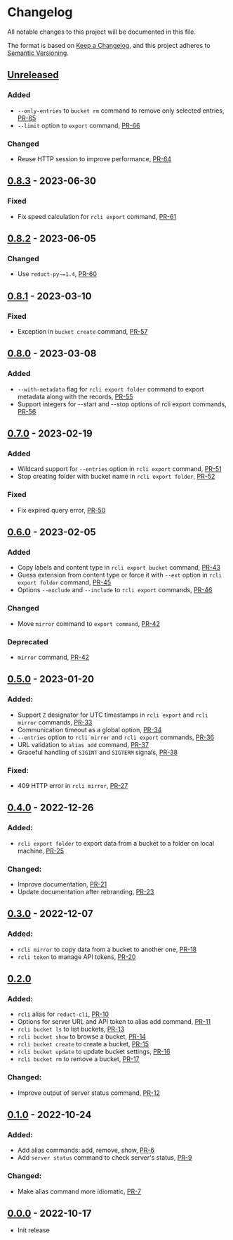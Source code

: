 # Changelog

All notable changes to this project will be documented in this file.

The format is based on [Keep a Changelog](https://keepachangelog.com/en/1.0.0/),
and this project adheres to [Semantic Versioning](https://semver.org/spec/v2.0.0.html).

## [Unreleased]

### Added

- `--only-entries` to `bucket rm` command to remove only selected entries, [PR-65](https://github.com/reductstore/reduct-cli/pull/65)
- `--limit` option to `export` command, [PR-66](https://github.com/reductstore/reduct-cli/pull/66)

### Changed

- Reuse HTTP session to improve performance, [PR-64](https://github.com/reductstore/reduct-cli/pull/64)

## [0.8.3] - 2023-06-30

### Fixed

- Fix speed calculation for `rcli export` command, [PR-61](https://github.com/reductstore/reduct-cli/pull/61)

## [0.8.2] - 2023-06-05

### Changed

- Use `reduct-py~=1.4`, [PR-60](https://github.com/reductstore/reduct-cli/pull/60)

## [0.8.1] - 2023-03-10

### Fixed

- Exception in `bucket create` command, [PR-57](https://github.com/reductstore/reduct-cli/pull/57)

## [0.8.0] - 2023-03-08

### Added

- `--with-metadata` flag for `rcli export folder` command to export metadata
  along with the records, [PR-55](https://github.com/reductstore/reduct-cli/pull/55)
- Support integers for --start and --stop options of rcli export
  commands, [PR-56](https://github.com/reductstore/reduct-cli/pull/56)

## [0.7.0] - 2023-02-19

### Added

- Wildcard support for `--entries` option in `rcli export`
  command, [PR-51](https://github.com/reductstore/reduct-cli/pull/51)
- Stop creating folder with bucket name
  in `rcli export folder`, [PR-52](https://github.com/reductstore/reduct-cli/pull/52)

### Fixed

- Fix expired query error, [PR-50](https://github.com/reductstore/reduct-cli/pull/50)

## [0.6.0] - 2023-02-05

### Added

- Copy labels and content type in `rcli export bucket`
  command, [PR-43](https://github.com/reductstore/reduct-cli/pull/43)
- Guess extension from content type or force it with `--ext` option in `rcli export folder`
  command, [PR-45](https://github.com/reductstore/reduct-cli/pull/45)
- Options `--exclude` and `--include` to `rcli export`
  commands, [PR-46](https://github.com/reductstore/reduct-cli/pull/46)

### Changed

- Move `mirror` command to `export command`, [PR-42](https://github.com/reductstore/reduct-cli/pull/42)

### Deprecated

- `mirror` command, [PR-42](https://github.com/reductstore/reduct-cli/pull/42)

## [0.5.0] - 2023-01-20

### Added:

- Support `Z` designator for UTC timestamps in `rcli export` and `rcli mirror`
  commands, [PR-33](https://github.com/reductstore/reduct-cli/pull/33)
- Communication timeout as a global option, [PR-34](https://github.com/reductstore/reduct-cli/pull/34)
- `--entries` option to `rcli mirror` and `rcli export`
  commands, [PR-36](https://github.com/reductstore/reduct-cli/pull/36)
- URL validation to `alias add` command, [PR-37](https://github.com/reductstore/reduct-cli/pull/37)
- Graceful handling of `SIGINT` and `SIGTERM` signals, [PR-38](https://github.com/reductstore/reduct-cli/pull/38)

### Fixed:

- 409 HTTP error in `rcli mirror`, [PR-27](https://github.com/reductstore/reduct-cli/pull/27)

## [0.4.0] - 2022-12-26

### Added:

- `rcli export folder` to export data from a bucket to a folder on local
  machine, [PR-25](https://github.com/reductstore/reduct-cli/pull/25)

### Changed:

- Improve documentation, [PR-21](https://github.com/reductstore/reduct-cli/pull/21)
- Update documentation after rebranding, [PR-23](https://github.com/reductstore/reduct-cli/pull/23)

## [0.3.0] - 2022-12-07

### Added:

- `rcli mirror` to copy data from a bucket to another
  one, [PR-18](https://github.com/reductstore/reduct-cli/pull/18)
- `rcli token` to manage API tokens, [PR-20](https://github.com/reductstore/reduct-cli/pull/20)

## [0.2.0]

### Added:

- `rcli` alias for `reduct-cli`, [PR-10](https://github.com/reductstore/reduct-cli/pull/10)
- Options for server URL and API token to alias add
  command, [PR-11](https://github.com/reductstore/reduct-cli/pull/11)
- `rcli bucket ls` to list buckets, [PR-13](https://github.com/reductstore/reduct-cli/pull/13)
- `rcli bucket show` to browse a bucket, [PR-14](https://github.com/reductstore/reduct-cli/pull/14)
- `rcli bucket create` to create a bucket, [PR-15](https://github.com/reductstore/reduct-cli/pull/15)
- `rcli bucket update` to update bucket settings, [PR-16](https://github.com/reductstore/reduct-cli/pull/16)
- `rcli bucket rm` to remove a bucket, [PR-17](https://github.com/reductstore/reduct-cli/pull/17)

### Changed:

- Improve output of server status command, [PR-12](https://github.com/reductstore/reduct-cli/pull/12)

## [0.1.0] - 2022-10-24

### Added:

- Add alias commands: add, remove, show, [PR-6](https://github.com/reductstore/reduct-cli/pull/6)
- Add `server status` command to check server's status, [PR-9](https://github.com/reductstore/reduct-cli/pull/9)

### Changed:

- Make alias command more idiomatic, [PR-7](https://github.com/reductstore/reduct-cli/pull/7)

## [0.0.0] - 2022-10-17

- Init release

[Unreleased]: https://github.com/reductstore/reduct-cli/compare/v0.8.3...HEAD

[0.8.3]: https://github.com/reductstore/reduct-cli/compare/v0.8.2...v0.8.3

[0.8.2]: https://github.com/reductstore/reduct-cli/compare/v0.8.1...v0.8.2

[0.8.1]: https://github.com/reductstore/reduct-cli/compare/v0.8.0...v0.8.1

[0.8.0]: https://github.com/reductstore/reduct-cli/compare/v0.7.0...v0.8.0

[0.7.0]: https://github.com/reductstore/reduct-cli/compare/v0.6.0...v0.7.0

[0.6.0]: https://github.com/reductstore/reduct-cli/compare/v0.5.0...v0.6.0

[0.5.0]: https://github.com/reductstore/reduct-cli/compare/v0.4.0...v0.5.0

[0.4.0]: https://github.com/reductstore/reduct-cli/compare/v0.3.0...v0.4.0

[0.3.0]: https://github.com/reductstore/reduct-cli/compare/v0.2.0...v0.3.0

[0.2.0]: https://github.com/reductstore/reduct-cli/compare/v0.1.0...v0.2.0

[0.1.0]: https://github.com/reductstore/reduct-cli/compare/v0.0.0...v0.1.0

[0.0.0]: https://github.com/reductstore/reduct-cli/compare/tag/v0.0.0
